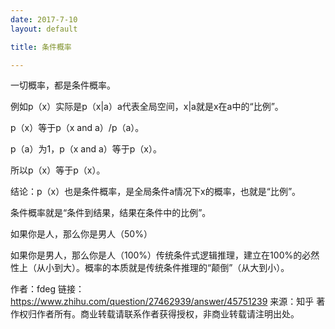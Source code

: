 ```yaml
---
date: 2017-7-10
layout: default

title: 条件概率

---
```


一切概率，都是条件概率。

例如p（x）实际是p（x|a）a代表全局空间，x|a就是x在a中的“比例”。

p（x）等于p（x and a）/p（a）。

p（a）为1，p（x and a）等于p（x）。

所以p（x）等于p（x）。

结论：p（x）也是条件概率，是全局条件a情况下x的概率，也就是“比例”。

条件概率就是“条件到结果，结果在条件中的比例”。

如果你是人，那么你是男人（50%）

如果你是男人，那么你是人（100%）传统条件式逻辑推理，建立在100%的必然性上（从小到大）。概率的本质就是传统条件推理的“颠倒”（从大到小）。

作者：fdeg
链接：https://www.zhihu.com/question/27462939/answer/45751239
来源：知乎
著作权归作者所有。商业转载请联系作者获得授权，非商业转载请注明出处。

